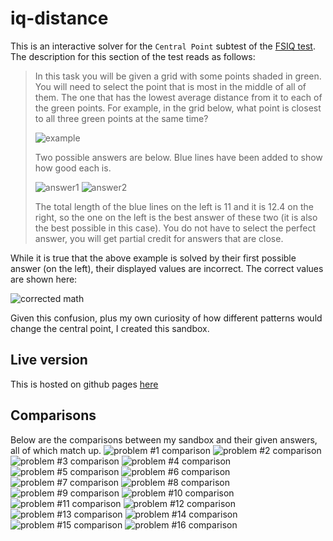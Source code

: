 # iq-distance
This is an interactive solver for the `Central Point` subtest of the [FSIQ test](https://openpsychometrics.org/tests/FSIQ/1.php). The description for this section of the test reads as follows:

> In this task you will be given a grid with some points shaded in green. You will need to select the point that is most in the middle of all of them. The one that has the lowest average distance from it to each of the green points.
> For example, in the grid below, what point is closest to all three green points at the same time?
> 
> ![example](images/test1.png)
> 
> Two possible answers are below. Blue lines have been added to show how good each is.
> 
> ![answer1](images/test2.png) ![answer2](images/test3.png)
> 
> The total length of the blue lines on the left is 11 and it is 12.4 on the right, so the one on the left is the best answer of these two (it is also the best possible in this case).
> You do not have to select the perfect answer, you will get partial credit for answers that are close.

While it is true that the above example is solved by their first possible answer (on the left), their displayed values are incorrect. The correct values are shown here:

![corrected math](images/comp1.png)

Given this confusion, plus my own curiosity of how different patterns would change the central point, I created this sandbox.


## Live version
This is hosted on github pages [here](http://pabo.github.io/iq-distance)
## Comparisons
Below are the comparisons between my sandbox and their given answers, all of which match up.
![problem #1 comparison](images/01.png)
![problem #2 comparison](images/02.png)
![problem #3 comparison](images/03.png)
![problem #4 comparison](images/04.png)
![problem #5 comparison](images/05.png)
![problem #6 comparison](images/06.png)
![problem #7 comparison](images/07.png)
![problem #8 comparison](images/08.png)
![problem #9 comparison](images/09.png)
![problem #10 comparison](images/10.png)
![problem #11 comparison](images/11.png)
![problem #12 comparison](images/12.png)
![problem #13 comparison](images/13.png)
![problem #14 comparison](images/14.png)
![problem #15 comparison](images/15.png)
![problem #16 comparison](images/16.png)
